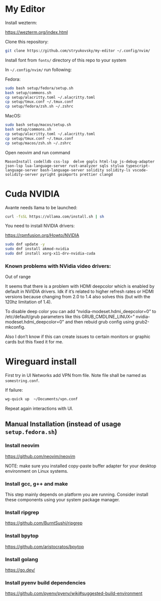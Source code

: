 # My Editor

Install wezterm: 

https://wezterm.org/index.html

Clone this repository:

```sh 
git clone https://github.com/stryukovsky/my-editor ~/.config/nvim/
```

Install font from `fonts/` directory of this repo to your system  

In `~/.config/nvim/` run following:  

Fedora:  
```sh
sudo bash setup/fedora/setup.sh 
bash setup/commons.sh
cp setup/alacritty.toml ~/.alacritty.toml
cp setup/tmux.conf ~/.tmux.conf
cp setup/fedora/zsh.sh ~/.zshrc
```

MacOS:  
```sh
sudo bash setup/macos/setup.sh 
bash setup/commons.sh
cp setup/alacritty.toml ~/.alacritty.toml
cp setup/tmux.conf ~/.tmux.conf
cp setup/macos/zsh.sh ~/.zshrc
```


Open neovim and run command
```
MasonInstall codelldb css-lsp  delve gopls html-lsp js-debug-adapter json-lsp lua-language-server rust-analyzer sqls stylua typescript-language-server bash-language-server solidity solidity-ls vscode-solidity-server pyright goimports prettier clangd
```

# Cuda NVIDIA
Avante needs llama to be launched: 

```sh
curl -fsSL https://ollama.com/install.sh | sh
```

You need to install NVIDIA drivers:  

https://rpmfusion.org/Howto/NVIDIA


```sh
sudo dnf update -y 
sudo dnf install akmod-nvidia 
sudo dnf install xorg-x11-drv-nvidia-cuda 
```


### Known problems with NVidia video drivers:  

Out of range

It seems that there is a problem with HDMI deepcolor which is enabled by default in NVIDIA drivers. Idk if it’s related to higher refresh rates or HDMI versions because changing from 2.0 to 1.4 also solves this (but with the 120hz limitation of 1.4).

To disable deep color you can add “nvidia-modeset.hdmi_deepcolor=0” to /etc/default/grub parameters like this GRUB_CMDLINE_LINUX="<other-parameters> nvidia-modeset.hdmi_deepcolor=0" and then rebuid grub config using grub2-mkconfig.

Also I don’t know if this can create issues to certain monitors or graphic cards but this fixed it for me.

# Wireguard install
First try in UI Networks add VPN from file. Note file shall be named as `somestring.conf`.  

If failure:

```sh
wg-quick up  ~/Documents/vpn.conf
```

Repeat again interactions with UI.  

## Manual Installation (instead of usage `setup.fedora.sh`)

### Install neovim  

https://github.com/neovim/neovim  

NOTE: make sure you installed copy-paste buffer adapter for your desktop environment on Linux systems.  

### Install gcc, g++ and make

This step mainly depends on platform you are running. Consider install these components using your system package manager.  

### Install ripgrep

https://github.com/BurntSushi/ripgrep

### Install bpytop

https://github.com/aristocratos/bpytop  

### Install golang 

https://go.dev/

### Install pyenv build dependencies

https://github.com/pyenv/pyenv/wiki#suggested-build-environment
